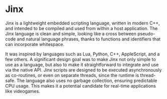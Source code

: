 # Jinx

Jinx is a lightweight embedded scripting language, written in modern C++, and intended to be compiled and used from within a host application.  The Jinx language is clean and simple, looking like a cross between pseudo-code and natural language phrases, thanks to functions and identifiers that can incorporate whitespace. 

It was inspired by languages such as Lua, Python, C++, AppleScript, and a few others.  A significant design goal was to make Jinx not only simple to use as a language, but also to make it straightforward to integrate and use via the native API.  Jinx scripts are designed to be executed asynchronously as co-routines, or even on separate threads, since the runtime is thread-safe.  The language also uses no garbage collection, ensuring predictable CPU usage.  This makes it a potential candidate for real-time applications like videogames.


